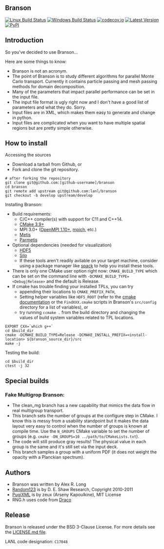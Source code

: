 Branson
----------------

[![Linux Build Status](https://travis-ci.org/lanl/branson.svg?branch=develop)](https://travis-ci.org/lanl/branson)
[![Windows Build Status](https://ci.appveyor.com/api/projects/status/xxxx/branch/develop?svg=true)](https://ci.appveyor.com/project/lanl/branson)
[![codecov.io](https://codecov.io/github/lanl/branson/coverage.svg?branch=develop)](https://codecov.io/github/lanl/branson/branch/develop)
[![Latest Version](https://img.shields.io/github/release/lanl/branson.svg?style=flat-square)](https://github.com/lanl/branson/releases)
[![PyPI](https://img.shields.io/pypi/l/Django.svg)](https://github.com/lanl/branson/blob/develop/LICENSE.md)

## Introduction

So you've decided to use Branson...

Here are some things to know:

- Branson is not an acronym.
- The point of Branson is to study different algorithms for parallel Monte Carlo
  transport. Currently it contains particle passing and mesh passing methods for
  domain decomposition.
- Many of the parameters that impact parallel performance can be set in the
  input file.
- The input file format is ugly right now and I don't have a good list of
  parameters and what they do. Sorry.
- Input files are in XML, which makes them easy to generate and change in
  python.
- Input files are complicated when you want to have multiple spatial regions but
  are pretty simple otherwise.

## How to install

Accessing the sources

- Download a tarball from Github, or
- Fork and clone the git repository.
```
# after forking the repository
git clone git@github.com:[github-username]/branson
cd branson
git remote add upstream git@github.com:lanl/branson
git checkout -b develop upstream/develop
```

Installing Branson:

- Build requirements:
  - C/C++ compiler(s) with support for C11 and C++14.
  - [CMake 3.9+](https://cmake.org/download/)
  - MPI 3.0+ ([OpenMPI 1.10+](https://www.open-mpi.org/software/ompi/),
    [mpich](http://www.mpich.org), etc.)
  - [Metis](http://glaros.dtc.umn.edu/gkhome/metis/metis/overview)
  - [Parmetis](http://glaros.dtc.umn.edu/gkhome/metis/parmetis/overview)
- Optional dependencies (needed for visualization)
  - [HDF5](https://support.hdfgroup.org/HDF5/)
  - [Silo](http://wci.llnl.gov/simulation/computer-codes/silo)
  - If these tools aren't readily avilable on your target machine, consider
    using a package manager like [spack](https://github.com/spack/spack) to help
    you install these tools.
- There is only one CMake user option right now: `CMAKE_BUILD_TYPE` which can be
  set on the command line with `-DCMAKE_BUILD_TYPE=<Debug|Release>` and the
  default is Release.
- If cmake has trouble finding your installed TPLs, you can try
  - appending their locations to `CMAKE_PREFIX_PATH`,
  - Setting helper variables like `HDF5_ROOT` (refer to the
    [cmake
    documentation](https://cmake.org/cmake/help/latest/module/FindHDF5.html?highlight=findhdf5)
    or the `FindXXX.cmake` scripts in Branson's `src/config` directory for a
    list of variables), or
  - try running `ccmake .` from the build directory and changing the values of
    build system variables related to TPL locations.
```
EXPORT CXX=`which g++`
cd $build_dir
cmake -DCMAKE_BUILD_TYPE=Release -DCMAKE_INSTALL_PREFIX=<install-location> ${branson_source_dir}/src
make -j
```

Testing the build:

```
cd $build_dir
ctest -j 32
```

## Special builds

### Fake Multigrop Branson:

- The clean_mg branch has a new capability that mimics the data flow in real
  multigroup transport.
- This branch sets the number of groups at the configure step in CMake. I know
  this is messy from a usability standpoint but it makes the data layout very
  easy to control when the number of groups is known at compile time. Use the
  `N_GROUPS` CMake variable to set the number of groups (e.g. `cmake
  -DN_GROUPS=10 ../path/to/CMakeLists.txt`).
- The code will still produce gray results! The physical value in each group is
  the same and it's still set via the input deck.
- This branch samples a group with a uniform PDF (it does not weight the opacity
  with a Planckian spectrum).

## Authors

- Branson was written by Alex R. Long
- [Random123](http://www.deshawresearch.com/resources_random123.html)
  is by D. E. Shaw Research, Copyright 2010-2011
- [PugiXML](https://github.com/zeux/pugixml)
  is by zeux (Arseny Kapoulkine), MIT License
- RNG.h uses code from [Draco](https://github.com/lanl/Draco)

## Release

Branson is released under the BSD 3-Clause License. For more details see the
[LICENSE.md file](https://github.com/lanl/branson/blob/develop/LICENSE.md).

LANL code designation: `C17048`

